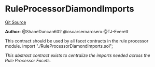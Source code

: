 # RuleProcessorDiamondImports
[Git Source](https://github.com/thrackle-io/rules-engine/blob/9f8d8e88474215a5428a3c0196051d47d58e8650/src/protocol/economic/ruleProcessor/RuleProcessorDiamondImports.sol)

**Author:**
@ShaneDuncan602 @oscarsernarosero @TJ-Everett

This contract should be used by all facet contracts in the rule processor module.
import "./RuleProcessorDiamondImports.sol";

*This abstract contract exists to centralize the imports needed across the Rule Processor Facets.*


